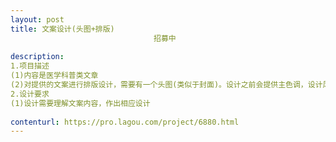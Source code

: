 ```yaml
---                
layout: post       
title: 文案设计(头图+排版)
                                招募中
           
description: 
1.项目描述
(1)内容是医学科普类文章
(2)对提供的文案进行排版设计，需要有一个头图(类似于封面)。设计之前会提供主色调，设计风格，设计需要根据文案内容进行相应设计。
2.设计要求
(1)设计需要理解文案内容，作出相应设计
     
contenturl: https://pro.lagou.com/project/6880.html      
---                 
```

